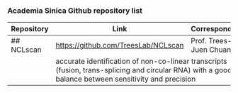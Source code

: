 ### Academia Sinica Github repository list

Repository | Link | Corresponding
------------ | ------------- | -------------
## NCLscan | https://github.com/TreesLab/NCLscan | Prof. Trees-Juen Chuang 
|<td colspan=2> accurate identification of non-co-linear transcripts (fusion, trans-splicing and circular RNA) with a good balance between sensitivity and precision 
